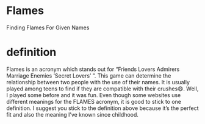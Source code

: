 # Flames
Finding Flames For Given Names

# definition
Flames is an acronym which stands out for “Friends Lovers Admirers Marriage Enemies ‘Secret Lovers’ ”. This game can determine the relationship between two people with the use of their names. It is usually played among teens to find if they are compatible with their crushes😄. Well, I played some before and it was fun. Even though some websites use different meanings for the FLAMES acronym, it is good to stick to one definition. I suggest you stick to the definition above because it’s the perfect fit and also the meaning I’ve known since childhood.
